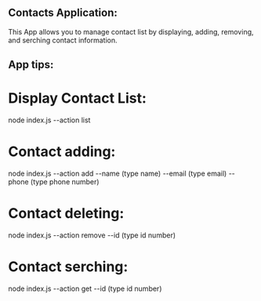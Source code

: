 ## Contacts Application:

This App allows you to manage contact list by displaying, adding, removing, and serching contact information.

## App tips:

# Display Contact List:

node index.js --action list

# Contact adding:

node index.js --action add --name (type name) --email (type email) --phone (type phone number)

# Contact deleting:

node index.js --action remove --id (type id number)

# Contact serching:

node index.js --action get --id (type id number)
